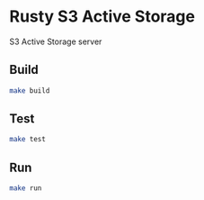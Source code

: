 # Rusty S3 Active Storage

S3 Active Storage server

## Build

```bash
make build
```

## Test

```bash
make test
```

## Run

```bash
make run
```
